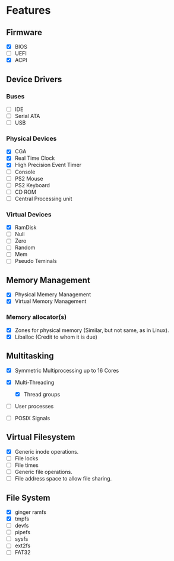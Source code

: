 # Features

## Firmware

- [x] BIOS
- [ ] UEFI
- [x] ACPI

## Device Drivers

### Buses

- [ ] IDE
- [ ] Serial ATA
- [ ] USB

### Physical Devices

- [x] CGA
- [x] Real Time Clock
- [x] High Precision Event Timer
- [ ] Console
- [ ] PS2 Mouse
- [ ] PS2 Keyboard
- [ ] CD ROM
- [ ] Central Processing unit

### Virtual Devices

- [x] RamDisk
- [ ] Null
- [ ] Zero
- [ ] Random
- [ ] Mem
- [ ] Pseudo Teminals

## Memory Management

- [x] Physical Memery Management
- [x] Virtual Memory Management

### Memory allocator(s)
  
- [x] Zones for physical memory (Similar, but not same, as in Linux).
- [x] Liballoc (Credit to whom it is due)

## Multitasking

- [x] Symmetric Multiprocessing up to 16 Cores
- [x] Multi-Threading
  - [x] Thread groups
- [ ] User processes

- [ ] POSIX Signals

## Virtual Filesystem

- [x] Generic inode operations.
- [ ] File locks
- [ ] File times
- [ ] Generic file operations.
- [ ] File address space to allow file sharing.

## File System

- [x] ginger ramfs
- [x] tmpfs
- [ ] devfs
- [ ] pipefs
- [ ] sysfs
- [ ] ext2fs
- [ ] FAT32
